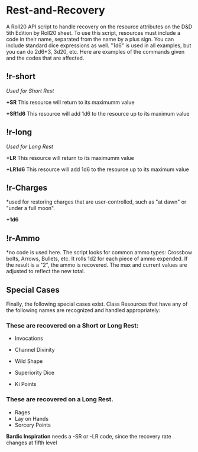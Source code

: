 # Rest-and-Recovery
A Roll20 API script to handle recovery on the resource attributes on the D&D 5th Edition by Roll20 sheet.
To use this script, resources must include a code in their name, separated from the name by a plus sign. You can include standard dice expressions as well. "1d6" is used in all examples, but you can do 2d6+3, 3d20, etc. Here are examples of the commands given and the codes that are affected.

## !r-short

*Used for Short Rest*

**+SR** This resource will return to its maximumm value

**+SR1d6** This resource will add 1d6 to the resource up to its maximum value


## !r-long

*Used for Long Rest*

**+LR** This resource will return to its maximumm value

**+LR1d6** This resource will add 1d6 to the resource up to its maximum value


## !r-Charges

*used for restoring charges that are user-controlled, such as "at dawn" or "under a full moon".

**+1d6**


## !r-Ammo

*no code is used here. The script looks for common ammo types: Crossbow bolts, Arrows, Bullets, etc. It rolls 1d2 for each piece of ammo expended. If the result is a "2", the ammo is recovered. The max and current values are adjusted to reflect the new total.


## Special Cases

Finally, the following special cases exist. Class Resources that have any of the following names are recognized and handled appropriately:

### These are recovered on a Short or Long Rest:

- Invocations

- Channel Divinity

- Wild Shape

- Superiority Dice

- Ki Points

 ### These are recovered on a Long Rest.
 
- Rages
- Lay on Hands
- Sorcery Points



**Bardic Inspiration** needs a -SR or -LR code, since the recovery rate changes at fifth level
